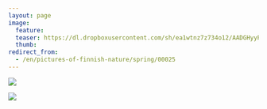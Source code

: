```yaml
---
layout: page
image:
  feature:
  teaser: https://dl.dropboxusercontent.com/sh/ea1wtnz7z734o12/AADGHyyP3JU-FZeojPuURMjma/luontokuvat/kes%C3%A4/2/DSC05767-245px.jpg
  thumb:
redirect_from:
  - /en/pictures-of-finnish-nature/spring/00025
---
```


[![](https://dl.dropboxusercontent.com/sh/ea1wtnz7z734o12/AAB8GOjf1O3eULTlcVJ9LSUoa/luontokuvat/kes%C3%A4/2/DSC05767-800px.jpg)](https://dl.dropboxusercontent.com/sh/ea1wtnz7z734o12/AAB1tlc35iZzCJ-p4_gjNOu5a/luontokuvat/kes%C3%A4/2/DSC05767.jpg)

[![](https://dl.dropboxusercontent.com/sh/ea1wtnz7z734o12/AADjhO-Zyq5lAnRSF6WvfHkSa/luontokuvat/kes%C3%A4/2/20140430_194635-800px.jpg)](https://dl.dropboxusercontent.com/sh/ea1wtnz7z734o12/AABX4SvQlzweF6mr2opyG9BIa/luontokuvat/kes%C3%A4/2/20140430_194635.jpg)
